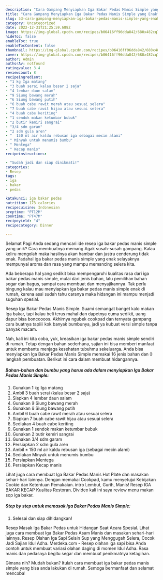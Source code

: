```yaml
---
description: "Cara Gampang Menyiapkan Iga Bakar Pedas Manis Simple yang Enak"
title: "Cara Gampang Menyiapkan Iga Bakar Pedas Manis Simple yang Enak"
slug: 53-cara-gampang-menyiapkan-iga-bakar-pedas-manis-simple-yang-enak
category: Uncategorized
date: 2022-12-31T21:25:59.688Z
image: https://img-global.cpcdn.com/recipes/b06416ff96dda842/680x482cq70/iga-bakar-pedas-manis-simple-foto-resep-utama.jpg
hideToc: false
enableToc: true
enableTocContent: false
thumbnail: https://img-global.cpcdn.com/recipes/b06416ff96dda842/680x482cq70/iga-bakar-pedas-manis-simple-foto-resep-utama.jpg
cover: https://img-global.cpcdn.com/recipes/b06416ff96dda842/680x482cq70/iga-bakar-pedas-manis-simple-foto-resep-utama.jpg
author: Admin
authorAv: notfound
ratingvalue: 3.4
reviewcount: 8
recipeingredient:
- "1 kg Iga matang"
- "3 buah serai kalau besar 2 saja"
- "4 lembar daun salam"
- "9 Siung bawang merah"
- "6 Siung bawang putih"
- "6 buah cabe rawit merah atau sesuai selera"
- "7 buah cabe rawit hijau atau sesuai selera"
- "4 buah cabe keriting"
- "1 sendok makan ketumbar bubuk"
- "2 butir kemiri sangrai"
- "3/4 sdm garam"
- "2 sdm gula aren"
- "  150 ml air kaldu rebusan iga sebagai mecin alami"
- " Minyak untuk menumis bumbu"
- " Mentega"
- " Kecap manis"
recipeinstructions:

- "Sudah jadi dan siap dinikmati!"
categories:
- Resep
tags:
- iga
- bakar
- pedas

katakunci: iga bakar pedas 
nutrition: 173 calories
recipecuisine: Indonesian
preptime: "PT12M"
cooktime: "PT47M"
recipeyield: "4"
recipecategory: Dinner

---
```



Selamat Pagi Anda sedang mencari ide resep iga bakar pedas manis simple yang unik? Cara membuatnya memang Agak susah-susah gampang. Kalau keliru mengolah maka hasilnya akan hambar dan justru cenderung tidak enak. Padahal iga bakar pedas manis simple yang enak selayaknya mempunyai aroma dan rasa yang mampu memancing selera kita.


Ada beberapa hal yang sedikit bisa mempengaruhi kualitas rasa dari iga bakar pedas manis simple, mulai dari jenis bahan, lalu pemilihan bahan segar dan bagus, sampai cara membuat dan menyajikannya. Tak perlu bingung kalau mau menyiapkan iga bakar pedas manis simple enak di rumah, karena asal sudah tahu caranya maka hidangan ini mampu menjadi suguhan spesial.

Resep Iga Bakar Pedas Manis Simple. Suami semangat banget kalo makan Iga bakar, tapi kalau beli terus mahal dan dapetnya cuma sedikit, uang dapur bisa boncoooos. Akhirnya ngubek cookpad dan ternyata gampang cara buatnya tapiiii kok banyak bumbunya, jadi ya kubuat versi simple tanpa banyak macam.


Nah, kali ini kita coba, yuk, kreasikan iga bakar pedas manis simple sendiri di rumah. Tetap dengan bahan sederhana, sajian ini bisa memberi manfaat untuk membantu menjaga kesehatan tubuhmu sekeluarga. Anda bisa menyiapkan Iga Bakar Pedas Manis Simple memakai 16 jenis bahan dan 0 langkah pembuatan. Berikut ini cara dalam membuat hidangannya.

<!--inarticleads1-->

##### Bahan-bahan dan bumbu yang harus ada dalam menyiapkan Iga Bakar Pedas Manis Simple:

1. Gunakan 1 kg Iga matang
1. Ambil 3 buah serai (kalau besar 2 saja)
1. Siapkan 4 lembar daun salam
1. Gunakan 9 Siung bawang merah
1. Gunakan 6 Siung bawang putih
1. Ambil 6 buah cabe rawit merah atau sesuai selera
1. Siapkan 7 buah cabe rawit hijau atau sesuai selera
1. Sediakan 4 buah cabe keriting
1. Gunakan 1 sendok makan ketumbar bubuk
1. Gunakan 2 butir kemiri sangrai
1. Gunakan 3/4 sdm garam
1. Persiapkan 2 sdm gula aren
1. Ambil  ± 150 ml air kaldu rebusan iga (sebagai mecin alami)
1. Sediakan  Minyak untuk menumis bumbu
1. Persiapkan  Mentega
1. Persiapkan  Kecap manis


Lihat juga cara membuat Iga Bakar Pedas Manis Hot Plate dan masakan sehari-hari lainnya. Dengan memakai Cookpad, kamu menyetujui Kebijakan Cookie dan Ketentuan Pemakaian. intro Lembut, Gurih, Manis! Resep IGA BAKAR KECAP Kualitas Restoran. Divideo kali ini saya review menu makan sop iga bakar. 

<!--inarticleads2-->

##### Step by step untuk memasak Iga Bakar Pedas Manis Simple:


1. Selesai dan siap dihidangkan!

Resep Masak Iga Bakar Pedas untuk Hidangan Saat Acara Spesial. Lihat juga cara membuat Iga Bakar Pedas Asam Manis dan masakan sehari-hari lainnya. Resep Olahan Iga Sapi Selain Sup yang Menggugah Selera, Cocok Jadi Sajian Idul Adha. Merdeka.com - Resep olahan iga sapi bisa Anda contoh untuk membuat variasi olahan daging di momen Idul Adha. Rasa manis dan pedasnya begitu segar dan membuat penikmatnya ketagihan. 

Gimana nih? Mudah bukan? Itulah cara membuat iga bakar pedas manis simple yang bisa anda lakukan di rumah. Semoga bermanfaat dan selamat mencoba!
